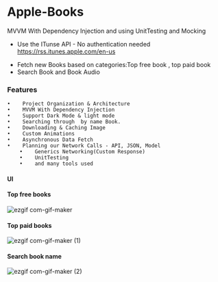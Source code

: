 # Apple-Books
MVVM With Dependency Injection and using UnitTesting and  Mocking

* Use the ITunse API - No authentication needed  https://rss.itunes.apple.com/en-us

 -	 Fetch new Books based on categories:Top free book , top paid book 
 - 	 Search Book and Book Audio 

### Features


 	•	 Project Organization & Architecture
	•	 MVVM With Dependency Injection
	•	 Support Dark Mode & light mode 
	•	 Searching through  by name Book.
	•	 Downloading & Caching Image
	•	 Custom Animations
	•	 Asynchronous Data Fetch
	•	 Planning our Network Calls - API, JSON, Model
        • 	 Generics Networking(Custom Response)
        •	 UnitTesting
        •	 and many tools used


  


#### UI

#### Top free books
![ezgif com-gif-maker](https://user-images.githubusercontent.com/41602889/145333682-7702578b-30f5-4605-9da4-0e79d7b78506.gif)

#### Top paid books
![ezgif com-gif-maker (1)](https://user-images.githubusercontent.com/41602889/145334807-9313ad73-1eef-4998-9af2-d55ec44f5644.gif)

#### Search book name
![ezgif com-gif-maker (2)](https://user-images.githubusercontent.com/41602889/145335328-83f0aa13-38d5-44f7-bb3f-ac3e7f0d1e5e.gif)

